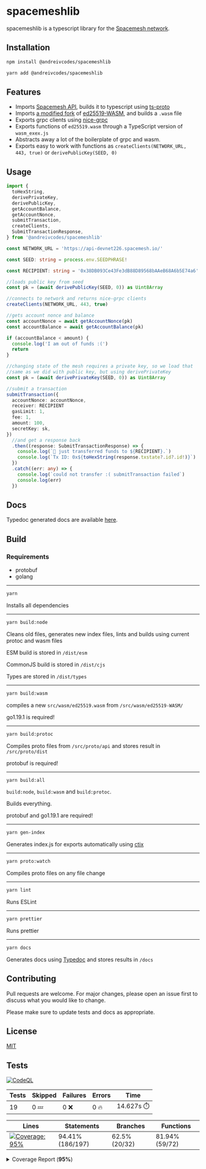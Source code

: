 # spacemeshlib

spacemeshlib is a typescript library for the [Spacemesh network](https://spacemesh.io).

## Installation

```bash
npm install @andreivcodes/spacemeshlib
```

```bash
yarn add @andreivcodes/spacemeshlib
```

## Features

- Imports [Spacemesh API](https://github.com/spacemeshos/api), builds it to typescript using [ts-proto](https://github.com/stephenh/ts-proto)
- Imports [a modified fork](https://github.com/andreivcodes/ed25519-WASM) of [ed25519-WASM](https://github.com/spacemeshos/ed25519-WASM), and builds a `.wasm` file
- Exports grpc clients using [nice-grpc](https://www.npmjs.com/package/nice-grpc#client)
- Exports functions of `ed25519.wasm` through a TypeScript version of `wasm_exex.js`
- Abstracts away a lot of the boilerplate of grpc and wasm.
- Exports easy to work with functions as `createClients(NETWORK_URL, 443, true)` or `derivePublicKey(SEED, 0)`

## Usage

```typescript
import {
  toHexString,
  derivePrivateKey,
  derivePublicKey,
  getAccountBalance,
  getAccountNonce,
  submitTransaction,
  createClients,
  SubmitTransactionResponse,
} from '@andreivcodes/spacemeshlib'

const NETWORK_URL = 'https://api-devnet226.spacemesh.io/'

const SEED: string = process.env.SEEDPHRASE!

const RECIPIENT: string = '0x38DB093Ce43Fe3dB88D89568bAAeB68A6b5E74a6'.slice(2)

//loads public key from seed
const pk = (await derivePublicKey(SEED, 0)) as Uint8Array

//connects to network and returns nice-grpc clients
createClients(NETWORK_URL, 443, true)

//gets account nonce and balance
const accountNonce = await getAccountNonce(pk)
const accountBalance = await getAccountBalance(pk)

if (accountBalance < amount) {
  console.log('I am out of funds :(')
  return
}

//changing state of the mesh requires a private key, so we load that
//same as we did with public key, but using derivePrivateKey
const pk = (await derivePrivateKey(SEED, 0)) as Uint8Array

//submit a transaction
submitTransaction({
  accountNonce: accountNonce,
  receiver: RECIPIENT
  gasLimit: 1,
  fee: 1,
  amount: 100,
  secretKey: sk,
})
  //and get a response back
  .then((response: SubmitTransactionResponse) => {
    console.log(`💸 just transferred funds to ${RECIPIENT}.`)
    console.log(`Tx ID: 0x${toHexString(response.txstate?.id?.id!)}`)
  })
  .catch((err: any) => {
    console.log(`could not transfer :( submitTransaction failed`)
    console.log(err)
  })
```

## Docs

Typedoc generated docs are available [here](https://andreivcodes.github.io/spacemeshlib/).

## Build

### Requirements

- protobuf
- golang

---

```bash
yarn
```

Installs all dependencies

---

```bash
yarn build:node
```

Cleans old files, generates new index files, lints and builds using current protoc and wasm files

ESM build is stored in `/dist/esm`

CommonJS build is stored in `/dist/cjs`

Types are stored in `/dist/types`

---

```bash
yarn build:wasm
```

compiles a new `src/wasm/ed25519.wasm` from `/src/wasm/ed25519-WASM/`

go1.19.1 is required!

---

```bash
yarn build:protoc
```

Compiles proto files from `/src/proto/api` and stores result in `/src/proto/dist`

protobuf is required!

---

```bash
yarn build:all
```

`build:node`, `build:wasm` and `build:protoc`.

Builds everything.

protobuf and go1.19.1 are required!

---

```bash
yarn gen-index
```

Generates index.js for exports automatically using [ctix](https://imjuni.github.io/ctix/)

---

```bash
yarn proto:watch
```

Compiles proto files on any file change

---

```bash
yarn lint
```

Runs ESLint

---

```bash
yarn prettier
```

Runs prettier

---

```bash
yarn docs
```

Generates docs using [Typedoc](https://typedoc.org) and stores results in `/docs`

## Contributing

Pull requests are welcome. For major changes, please open an issue first to discuss what you would like to change.

Please make sure to update tests and docs as appropriate.

## License

[MIT](https://choosealicense.com/licenses/mit/)

## Tests

[![CodeQL](https://github.com/andreivcodes/spacemeshlib/actions/workflows/codeql-analysis.yml/badge.svg?branch=main)](https://github.com/andreivcodes/spacemeshlib/actions/workflows/codeql-analysis.yml)

| Tests | Skipped | Failures | Errors   | Time                |
| ----- | ------- | -------- | -------- | ------------------- |
| 19    | 0 :zzz: | 0 :x:    | 0 :fire: | 14.627s :stopwatch: |

| Lines                                                                                                                                                                                                                 | Statements       | Branches      | Functions      |
| --------------------------------------------------------------------------------------------------------------------------------------------------------------------------------------------------------------------- | ---------------- | ------------- | -------------- |
| <a href="https://github.com/andreivcodes/spacemeshlib/blob/56b71516a95784d2c5f60546c12561b7e08496f6/README.md"><img alt="Coverage: 95%" src="https://img.shields.io/badge/Coverage-95%25-brightgreen.svg" /></a><br/> | 94.41% (186/197) | 62.5% (20/32) | 81.94% (59/72) |

<details><summary>Coverage Report (<b>95%</b>)</summary><table><tr><th>File</th><th>% Stmts</th><th>% Branch</th><th>% Funcs</th><th>% Lines</th><th>Uncovered Line #s</th></tr><tbody><tr><td><b>All files</b></td><td><b>94.41</b></td><td><b>62.5</b></td><td><b>81.94</b></td><td><b>95.13</b></td><td></td></tr><tr><td><!-- Jest Coverage Comment --> <a href="https://github.com/andreivcodes/spacemeshlib/blob/56b71516a95784d2c5f60546c12561b7e08496f6/clients.ts">clients.ts</a></td><td>100</td><td>50</td><td>100</td><td>100</td><td><a href="https://github.com/andreivcodes/spacemeshlib/blob/56b71516a95784d2c5f60546c12561b7e08496f6/clients.ts#L16-L34">1634</a></td></tr><tr><td><!-- Jest Coverage Comment --> <a href="https://github.com/andreivcodes/spacemeshlib/blob/56b71516a95784d2c5f60546c12561b7e08496f6/crypto.ts">crypto.ts</a></td><td>91.86</td><td>100</td><td>80</td><td>90.41</td><td><a href="https://github.com/andreivcodes/spacemeshlib/blob/56b71516a95784d2c5f60546c12561b7e08496f6/crypto.ts#L32">32</a>, <a href="https://github.com/andreivcodes/spacemeshlib/blob/56b71516a95784d2c5f60546c12561b7e08496f6/crypto.ts#L47">47</a>, <a href="https://github.com/andreivcodes/spacemeshlib/blob/56b71516a95784d2c5f60546c12561b7e08496f6/crypto.ts#L64">64</a>, <a href="https://github.com/andreivcodes/spacemeshlib/blob/56b71516a95784d2c5f60546c12561b7e08496f6/crypto.ts#L81">81</a>, <a href="https://github.com/andreivcodes/spacemeshlib/blob/56b71516a95784d2c5f60546c12561b7e08496f6/crypto.ts#L99">99</a>, <a href="https://github.com/andreivcodes/spacemeshlib/blob/56b71516a95784d2c5f60546c12561b7e08496f6/crypto.ts#L118">118</a>, <a href="https://github.com/andreivcodes/spacemeshlib/blob/56b71516a95784d2c5f60546c12561b7e08496f6/crypto.ts#L175">175</a></td></tr><tr><td><!-- Jest Coverage Comment --> <a href="https://github.com/andreivcodes/spacemeshlib/blob/56b71516a95784d2c5f60546c12561b7e08496f6/global_state.ts">global_state.ts</a></td><td>90.32</td><td>65.21</td><td>100</td><td>100</td><td><a href="https://github.com/andreivcodes/spacemeshlib/blob/56b71516a95784d2c5f60546c12561b7e08496f6/global_state.ts#L10-L67">10<!-- Jest Coverage Comment -->67</a></td></tr><tr><td><!-- Jest Coverage Comment --> <a href="https://github.com/andreivcodes/spacemeshlib/blob/56b71516a95784d2c5f60546c12561b7e08496f6/index.ts">index.ts</a></td><td>100</td><td>100</td><td>72.72</td><td>100</td><td><!-- Jest Coverage Comment --></td></tr><tr><td> <!-- Jest Coverage Comment --><a href="https://github.com/andreivcodes/spacemeshlib/blob/56b71516a95784d2c5f60546c12561b7e08496f6/tx.ts">tx.ts</a></td><td>90</td><td>0</td><td>100</td><td>100</td><td><a href="https://github.com/andreivcodes/spacemeshlib/blob/56b71516a95784d2c5f60546c12561b7e08496f6/tx.ts#L20">20</a></td></tr><tr><td> <!-- Jest Coverage Comment --><a href="https://github.com/andreivcodes/spacemeshlib/blob/56b71516a95784d2c5f60546c12561b7e08496f6/utils.ts">utils.ts</a></td><td>100</td><td>100</td><td>100</td><td>100</td><td></td></tr></tbody></table></details>
